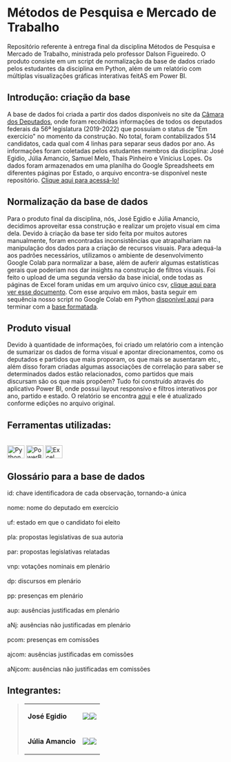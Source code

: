 # Métodos de Pesquisa e Mercado de Trabalho
Repositório referente à entrega final da disciplina Métodos de Pesquisa e Mercado de Trabalho, ministrada pelo professor Dalson Figueiredo. O produto consiste em um script de normalização da base de dados criado pelos estudantes da disciplina em Python, além de um relatório com múltiplas visualizações gráficas interativas feitAS em Power BI.

## Introdução: criação da base
A base de dados foi criada a partir dos dados disponíveis no site da <a href="https://www.camara.leg.br/deputados/quem-sao">Câmara dos Deputados</a>, onde foram recolhidas informações de todos os deputados federais da 56ª legislatura (2019-2022) que possuíam o status de "Em exercício" no momento da construção. No total, foram contabilizados 514 candidatos, cada qual com 4 linhas para separar seus dados por ano. As informações foram coletadas pelos estudantes membros da disciplina: José Egidio, Júlia Amancio, Samuel Melo, Thais Pinheiro e Vinícius Lopes. Os dados foram armazenados em uma planilha do Google Spreadsheets em diferentes páginas por Estado, o arquivo encontra-se disponível neste repositório. <a href="https://github.com/SoobinCPRI/metodosCPRI/blob/main/Bases%20de%20dados/base_inicial.xlsx">Clique aqui para acessá-lo!</a>

## Normalização da base de dados
Para o produto final da disciplina, nós, José Egidio e Júlia Amancio, decidimos aproveitar essa construção e realizar um projeto visual em cima dela. Devido à criação da base ter sido feita por muitos autores manualmente, foram encontradas inconsistências que atrapalhariam na manipulação dos dados para a criação de recursos visuais. Para adequá-la aos padrões necessários, utilizamos o ambiente de desenvolvimento Google Colab para normalizar a base, além de auferir algumas estatísticas gerais que poderiam nos dar insights na construção de filtros visuais. Foi feito o upload de uma segunda versão da base inicial, onde todas as páginas de Excel foram unidas em um arquivo único csv, <a href="https://github.com/SoobinCPRI/metodosCPRI/blob/main/Bases%20de%20dados/base_unida.csv">clique aqui para ver esse documento</a>. Com esse arquivo em mãos, basta seguir em sequência nosso script no Google Colab em Python <a href="https://github.com/SoobinCPRI/metodosCPRI/blob/main/Visuais/Produto_Jose_Julia.ipynb">disponível aqui</a> para terminar com a <a href="https://github.com/SoobinCPRI/metodosCPRI/blob/main/Bases%20de%20dados/base_formatada.csv">base formatada</a>.

## Produto visual
Devido à quantidade de informações, foi criado um relatório com a intenção de sumarizar os dados de forma visual e apontar direcionamentos, como os deputados e partidos que mais proporam, os que mais se ausentaram etc., além disso foram criadas algumas associações de correlação para saber se determinados dados estão relacionados, como partidos que mais discursam são os que mais propõem? Tudo foi construído através do aplicativo Power BI, onde possui layout responsívo e filtros interativos por ano, partido e estado. O relatório se encontra <a href="https://app.powerbi.com/view?r=eyJrIjoiM2Y1NWJjNTQtYThiYS00NWM0LTllMjEtOWMyYzI5YTQ5NDdhIiwidCI6ImUyZjc3ZDAwLTAxNjMtNGNmNi05MmIwLTQ4NGJhZmY5ZGY3ZCJ9&pageName=ReportSection296fc11b9424c389cd59">aqui</a> e ele é atualizado conforme edições no arquivo original.

## Ferramentas utilizadas:
<div style="display: inline_block"><br>
  <img align="center" alt="Python" height="30" width="40" src="https://cdn.jsdelivr.net/gh/devicons/devicon/icons/python/python-original.svg">
  <img align="center" alt="PowerBI" height="30" width="40" src="https://github.com/microsoft/PowerBI-Icons/blob/main/SVG/Power-BI.svg">
  <img align="center" alt="Excel" height="30" width="40" src="https://github.com/sempostma/office365-icons/blob/master/svg/excel.svg">
</div>

## Glossário para a base de dados
id: chave identificadora de cada observação, tornando-a única<br>
<br>nome: nome do deputado em exercício<br>
<br>uf: estado em que o candidato foi eleito<br>
<br>pla: propostas legislativas de sua autoria<br>
<br>par: propostas legislativas relatadas<br>
<br>vnp: votações nominais em plenário<br>
<br>dp: discursos em plenário<br>
<br>pp: presenças em plenário<br>
<br>aup: ausências justificadas em plenário<br>
<br>aNj: ausências não justificadas em plenário<br>
<br>pcom: presenças em comissões<br>
<br>ajcom: ausências justificadas em comissões<br>
<br>aNjcom: ausências não justificadas em comissões<br>
## Integrantes: 

> <table>
  <tbody>
<tr>
    <td><p align="left-center"><b>José Egidio</b></p></td>
    <td><a href="https://github.com/SoobinCPRI" target="_blank"><img src="https://img.shields.io/badge/GitHub-100000?style=for-the-badge&logo=github&logoColor=white" target="_blank" align="center"></a><a href="https://www.linkedin.com/in/josé-egidio-39ab99224" target="_blank"><img src="https://img.shields.io/badge/-LinkedIn-%230077B5?style=for-the-badge&logo=linkedin&logoColor=white" target="_blank" align="center"></a></td>
  </tr>
 
<tr>
    <td><p align="left-center"><b>Júlia Amancio</b></p></td>
    <td><a href="" target="_blank"><img src="https://img.shields.io/badge/GitHub-100000?style=for-the-badge&logo=github&logoColor=white" target="_blank" align="center"></a><a href="https://www.linkedin.com/in/julia-amancio" target="_blank"><img src="https://img.shields.io/badge/-LinkedIn-%230077B5?style=for-the-badge&logo=linkedin&logoColor=white" target="_blank" align="center"></a></td>
  </tr>


  </tbody>
 </table>
